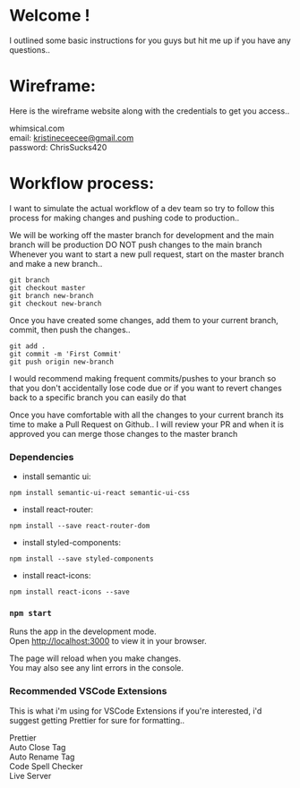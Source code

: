 # Welcome !
I outlined some basic instructions for you guys but hit me up if you have any questions..

# Wireframe: 
Here is the wireframe website along with the credentials to get you access..

whimsical.com\
email: kristineceecee@gmail.com\
password: ChrisSucks420

# Workflow process:
I want to simulate the actual workflow of a dev team so try to follow this process for making changes and pushing code to production..

We will be working off the master branch for development and the main branch will be production
DO NOT push changes to the main branch
Whenever you want to start a new pull request, start on the master branch and make a new branch..

```
git branch
git checkout master
git branch new-branch
git checkout new-branch
```

Once you have created some changes, add them to your current branch, commit, then push the changes..

```
git add . 
git commit -m 'First Commit' 
git push origin new-branch
```

I would recommend making frequent commits/pushes to your branch so that you don't accidentally lose code due or if you want to revert changes back to a specific branch you can easily do that

Once you have comfortable with all the changes to your current branch its time to make a Pull Request on Github..
I will review your PR and when it is approved you can merge those changes to the master branch 

### Dependencies
- install semantic ui:
```
npm install semantic-ui-react semantic-ui-css
```
- install react-router:
```
npm install --save react-router-dom
```
- install styled-components:
```
npm install --save styled-components
```
- install react-icons: 
```
npm install react-icons --save
```

### `npm start`

Runs the app in the development mode.\
Open [http://localhost:3000](http://localhost:3000) to view it in your browser.

The page will reload when you make changes.\
You may also see any lint errors in the console.

### Recommended VSCode Extensions
This is what i'm using for VSCode Extensions if you're interested, i'd suggest getting Prettier for sure for formatting..

Prettier\
Auto Close Tag\
Auto Rename Tag\
Code Spell Checker\
Live Server